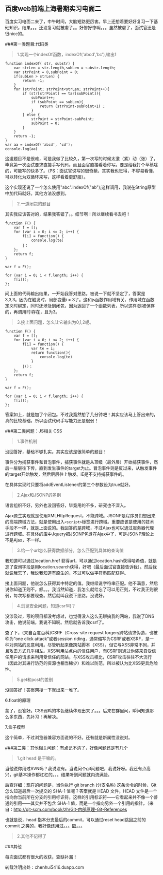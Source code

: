 百度web前端上海暑期实习电面二 
---------------

百度实习电面二来了，中午时间，大脑短路更厉害。早上还想着要好好复习一下基础知识，结果。。。还没复习就被虐了。。好惨好惨啊。。。虽然被虐了，面试官还是很nice的。

###第一类题目:代码类
>1.实现一个indexOf函数，indexOf('abcd','bc'),输出1

	function indexOf( str, substr) {
	 	var strLen = str.length,subLen = substr.length; 
 		var strPoint = 0,subPoint = 0;
  		if(subLen > strLen) {
  			return -1;
  		}
  		for (strPoint; strPoint<strLen; strPoint++){
    		if (str[strPoint] == tar[subPoint]){
      			subPoint++;
      			if (subPoint == subLen){
        			return (strPoint-subPoint+1) ;
      			} 
    		} else {
      			strPoint = strPoint-subPoint;
      			subPoint = 0;
    		}
 		}
  		return -1;
 	}
 	var aa = indexOf('abcd', 'cd');
 	console.log(aa)
这道题目不是很难，可是我做了比较久，第一次写的时候太激（紧）动（张）了，毕竟第一次面试要求直接手写代码，而且面官直接看着你写。要是给我打个草稿啥的，可能写的快多了。（PS：面试官说写的很奇葩，其实我也觉得，不容易看懂，可以转化为双循环来写，这样看着更舒服）。

这个实现还说了一个怎么使用"abc".indexOf("ab");这样调用，我说在String原型中加代码就好。其他方法没想到。

>2.一道闭包的题目

其实我应该答对的，结果我答错了。。细节啊！所以继续看书去吧！

	function F() {
    	var f = [];
    	for (var i = 0; i <= 2; i++) {
      	  	f[i] = function() {
            	console.log(te)
        	}；
    	};
    	return f;
	}

	var f = F();

	for (var i = 0; i < f.length; i++) {
    	f[i]();
	};
问上面的代码输出结果，一开始我答对思路，被说一下就不坚定了，答案是3,3,3。因为在触发时，局部变量i = 3了。这和js函数作用域有关，作用域在函数定义时绑定，同时还涉及到闭包，因为返回了一个函数列表，所以这样i是被保存的，再调用时i存在，且为3。

>3.接上面问题，怎么让它输出为0,1,2呢。

	function F() {
    	var f = [];
    	for (var i = 0; i <= 2; i++) {
      	  	f[i] = function() {
          		var te = i;
          		return function(){
            		console.log(te)
          		}
        	}()；
    	};
    	return f;
	}

	var f = F();

	for (var i = 0; i < f.length; i++) {
    	f[i]();
	};
答案如上，就是加了个闭包。不过我竟然想了几分钟吧！其实应该马上答出来的，真的比较基础，所以面试代码手写能力还是很弱！

###第二类问题：JS相关 CSS

>1.事件机制

没回答好，基础不够扎实，其实应该是很简单的题目！

事件分为捕获事件和冒泡事件，捕获事件就是从顶级（最外层）开始捕获事件，然后一层层往下传，直到发生事件的target为止。冒泡事件则是反过来，从触发事件的target开始触发，然后层层往上触发。iE是不支持捕获事件的。

在具体实现时只要将addEventListener的第三个参数设为true就好。

>2.Ajax和JSONP的差别

语言组织不好，另外也没回答好，毕竟用的不多，研究也不深入。

Ajax原生实现就是使用XMLHttpRequest，不能跨域。JSONP是程序员们想出来的高端跨域方法，就是使用出入``<script>``标签进行跨域。重要应该是使用的技术手段不一样，就是上面说的。我回答的是跨域，不过Ajax也可以通过服务器代理进行跨域。在具体的库中Jquery把JSONP包含在Ajax中了，可是JSONP理论上不是Ajax，不一样。

>3.给一个url怎么获得数据部分，怎么匹配到具体的查询值

我知道可以通过location.href 获得url，可以通过location.hash获得哈希值，就是忘了查询字段是用location.search获得，好吧（最后面试官直接告诉我）。然后我就说我忘了，我说我知道有原生的，不过可以做字符串匹配获得。

接上面问题，他说怎么获得其中特定的值。我继续说字符串匹配。他不满意，然后说你知道正则不，额。。。我当然知道，我怎么就给忘了可以用正则，不过我正则很弱，每次写都要现查。然后就叫我说下思路，没说好。

>4.浏览安全问题，知道csrf吗？

没涉及过，写的项目都没考虑过，也觉得没人这么无聊搞我的网站，我说了DNS攻击，他说前端，我说不知啊。然后就告诉我csrf了。

查了下，{来自百度百科}CSRF（Cross-site request forgery跨站请求伪造，也被称为“one click attack”或者session riding，通常缩写为CSRF或者XSRF，是一种对网站的恶意利用。尽管听起来像跨站脚本（XSS），但它与XSS非常不同，并且攻击方式几乎相左。XSS利用站点内的信任用户，而CSRF则通过伪装来自受信任用户的请求来利用受信任的网站。与XSS攻击相比，CSRF攻击往往不大流行（因此对其进行防范的资源也相当稀少）和难以防范，所以被认为比XSS更具危险性。

>5.get和post的差别

没回答好！答案网搜一下就出来一堆了。

6.float的原理

蒙了，没答好。CSS弱鸡的本色继续体现出来了。。。后来在群里问，瞬间知道那么多东西，先补习！再解决。

7.盒子模型

这个简单，不过浏览器兼容方面说的不好。还有就是新属性没说对。

###第三类：其他相关问题：有点记不清了，好像问题还是有几个

>1.git head 是干嘛的。

当他说你用过SVN吗？我说没有。当说问个git问题吧，我说好呀。我还有点高兴，git基本操作都杠杠的。。。结果听到问题就内流满脸。

后查详细：现在的问题是，当你执行 git branch (分支名称) 这条命令的时候，Git 怎么知道最后一次提交的 SHA-1 值呢？答案就是 HEAD 文件。HEAD 文件是一个指向你当前所在分支的引用标识符。这样的引用标识符——它看起来并不像一个普通的引用——其实并不包含 SHA-1 值，而是一个指向另外一个引用的指针。（来自：<a href="http://git-scm.com/book/zh/Git-内部原理-Git-References">http://git-scm.com/book/zh/Git-内部原理-Git-References</a>

也就是说，head 指本分支最后的commit，可以通过reset head跳回之前的commit 之类的，我好像还用过。。。囧。。。

>2.其他不记得了

###其他

每次面试都有很大的收获，查缺补漏！


转载注明出处：chenhui5416.duapp.com
